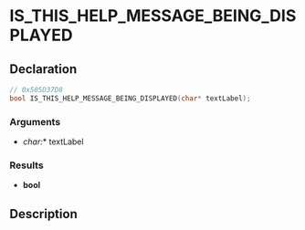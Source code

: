 # IS_THIS_HELP_MESSAGE_BEING_DISPLAYED

## Declaration
```cpp
// 0x505D37D8
bool IS_THIS_HELP_MESSAGE_BEING_DISPLAYED(char* textLabel);
```

### Arguments
- **char*:** textLabel

### Results
- **bool**

## Description
